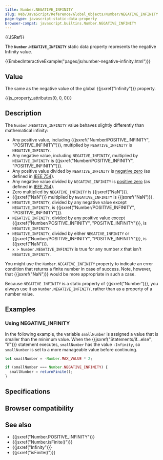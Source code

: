```yaml
---
title: Number.NEGATIVE_INFINITY
slug: Web/JavaScript/Reference/Global_Objects/Number/NEGATIVE_INFINITY
page-type: javascript-static-data-property
browser-compat: javascript.builtins.Number.NEGATIVE_INFINITY
---
```


{{JSRef}}

The **`Number.NEGATIVE_INFINITY`** static data property represents the negative Infinity value.

{{EmbedInteractiveExample("pages/js/number-negative-infinity.html")}}

## Value

The same as the negative value of the global {{jsxref("Infinity")}} property.

{{js_property_attributes(0, 0, 0)}}

## Description

The `Number.NEGATIVE_INFINITY` value behaves slightly differently than mathematical infinity:

- Any positive value, including {{jsxref("Number/POSITIVE_INFINITY", "POSITIVE_INFINITY")}}, multiplied by `NEGATIVE_INFINITY` is `NEGATIVE_INFINITY`.
- Any negative value, including `NEGATIVE_INFINITY`, multiplied by `NEGATIVE_INFINITY` is {{jsxref("Number/POSITIVE_INFINITY", "POSITIVE_INFINITY")}}.
- Any positive value divided by `NEGATIVE_INFINITY` is [negative zero](https://en.wikipedia.org/wiki/Signed_zero) (as defined in [IEEE 754](https://en.wikipedia.org/wiki/IEEE_754)).
- Any negative value divided by `NEGATIVE_INFINITY` is [positive zero](https://en.wikipedia.org/wiki/Signed_zero) (as defined in [IEEE 754](https://en.wikipedia.org/wiki/IEEE_754)).
- Zero multiplied by `NEGATIVE_INFINITY` is {{jsxref("NaN")}}.
- {{jsxref("NaN")}} multiplied by `NEGATIVE_INFINITY` is {{jsxref("NaN")}}.
- `NEGATIVE_INFINITY`, divided by any negative value except `NEGATIVE_INFINITY`, is {{jsxref("Number/POSITIVE_INFINITY", "POSITIVE_INFINITY")}}.
- `NEGATIVE_INFINITY`, divided by any positive value except {{jsxref("Number/POSITIVE_INFINITY", "POSITIVE_INFINITY")}}, is `NEGATIVE_INFINITY`.
- `NEGATIVE_INFINITY`, divided by either `NEGATIVE_INFINITY` or {{jsxref("Number/POSITIVE_INFINITY", "POSITIVE_INFINITY")}}, is {{jsxref("NaN")}}.
- `x > Number.NEGATIVE_INFINITY` is true for any number _x_ that isn't `NEGATIVE_INFINITY`.

You might use the `Number.NEGATIVE_INFINITY` property to indicate an error condition that returns a finite number in case of success. Note, however, that {{jsxref("NaN")}} would be more appropriate in such a case.

Because `NEGATIVE_INFINITY` is a static property of {{jsxref("Number")}}, you always use it as `Number.NEGATIVE_INFINITY`, rather than as a property of a number value.

## Examples

### Using NEGATIVE_INFINITY

In the following example, the variable `smallNumber` is assigned a value that is smaller than the minimum value. When the {{jsxref("Statements/if...else", "if")}} statement executes, `smallNumber` has the value `-Infinity`, so `smallNumber` is set to a more manageable value before continuing.

```js
let smallNumber = -Number.MAX_VALUE * 2;

if (smallNumber === Number.NEGATIVE_INFINITY) {
  smallNumber = returnFinite();
}
```

## Specifications



## Browser compatibility



## See also

- {{jsxref("Number.POSITIVE_INFINITY")}}
- {{jsxref("Number.isFinite()")}}
- {{jsxref("Infinity")}}
- {{jsxref("isFinite()")}}
